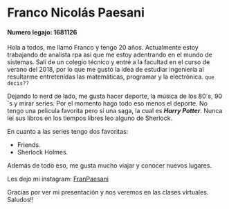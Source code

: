 # Franco Nicolás Paesani
#### Numero legajo: 1681126
Hola a todos, me llamo Franco y tengo 20 años. Actualmente estoy trabajando 
de analista rpa asi que me estoy adentrando en el mundo de sistemas. 
Salí de un colegio técnico y entré a la facultad en el curso de verano del 2018,
por lo que me gustó la idea de estudiar ingeniería al resultarme entretenidas las matemáticas, programar y la electrónica.
`que decis??`

Dejando lo nerd de lado, me gusta hacer deporte, la música de los 80´s, 90´s y mirar series. Por el momento hago todo eso 
menos el deporte.
No tengo una pelicula favorita pero sí una saga, la cual es ***Harry Potter***. Nunca leí sus libros en los tiempos libres leo alguno de Sherlock. 

En cuanto a las series tengo dos favoritas: 

- Friends.
- Sherlock Holmes.

Además de todo eso, me gusta mucho viajar y conocer nuevos lugares. 

Les dejo mi instagram: [FranPaesani](https://www.instagram.com/fraanpaesani)

Gracias por ver mi presentación y nos veremos en las clases virtuales.
Saludos!!

